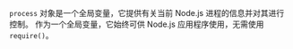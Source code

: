 
<!-- introduced_in=v0.10.0 -->
<!-- type=global -->

`process` 对象是一个全局变量，它提供有关当前 Node.js 进程的信息并对其进行控制。 
作为一个全局变量，它始终可供 Node.js 应用程序使用，无需使用 `require()`。

